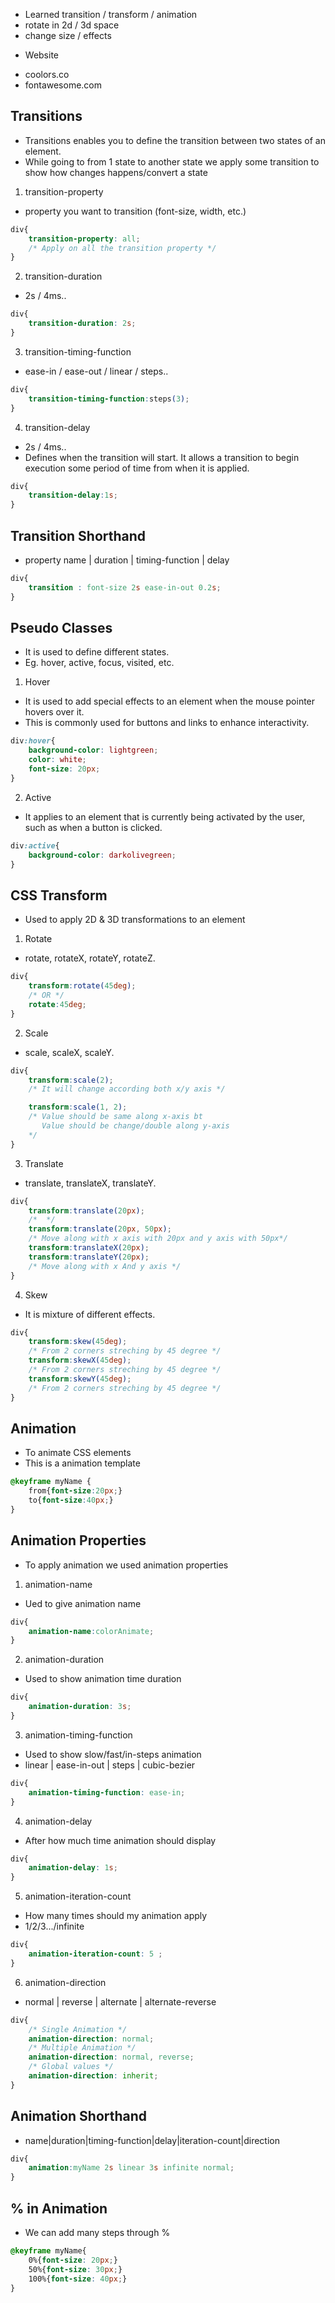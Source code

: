 - Learned transition / transform / animation
- rotate in 2d / 3d space
- change size / effects

* Website 
- coolors.co
- fontawesome.com

## Transitions
- Transitions enables you to define the transition between two states of an element.
- While going to from 1 state to another state we apply some transition to show how changes happens/convert a state
1. transition-property
- property you want to transition (font-size, width, etc.)
```css
div{
    transition-property: all;
    /* Apply on all the transition property */
}
```
2. transition-duration
- 2s / 4ms..
```css
div{
    transition-duration: 2s;
}
```
3. transition-timing-function
- ease-in / ease-out / linear / steps..
```css
div{
    transition-timing-function:steps(3);
}
```
4. transition-delay
- 2s / 4ms..
- Defines when the transition will start. It allows a transition to begin execution some period of time from when it is applied.
```css
div{
    transition-delay:1s;
}
```
## Transition Shorthand
- property name | duration | timing-function | delay
```css
div{
    transition : font-size 2s ease-in-out 0.2s;
}
```
## Pseudo Classes
- It is used to define different states.
- Eg. hover, active, focus, visited, etc.
1. Hover
- It is used to add special effects to an element when the mouse pointer hovers over it.
- This is commonly used for buttons and links to enhance interactivity.
```css
div:hover{
    background-color: lightgreen;
    color: white;
    font-size: 20px;
}
```
2. Active
- It applies to an element that is currently being activated by the user, such as when a button is clicked.
```css
div:active{
    background-color: darkolivegreen;
}
```
## CSS Transform
- Used to apply 2D & 3D transformations to an element
1. Rotate
- rotate, rotateX, rotateY, rotateZ.
```css
div{
    transform:rotate(45deg);
    /* OR */
    rotate:45deg;
}
```
2. Scale
- scale, scaleX, scaleY. 
```css
div{
    transform:scale(2);
    /* It will change according both x/y axis */

    transform:scale(1, 2);
    /* Value should be same along x-axis bt 
       Value should be change/double along y-axis
    */
}
```
3. Translate
- translate, translateX, translateY.
```css
div{
    transform:translate(20px);
    /*  */
    transform:translate(20px, 50px);
    /* Move along with x axis with 20px and y axis with 50px*/
    transform:translateX(20px);
    transform:translateY(20px);
    /* Move along with x And y axis */
}
```
4. Skew
- It is mixture of different effects. 
```css
div{
    transform:skew(45deg);
    /* From 2 corners streching by 45 degree */
    transform:skewX(45deg);
    /* From 2 corners streching by 45 degree */
    transform:skewY(45deg);
    /* From 2 corners streching by 45 degree */
}
```
## Animation
- To animate CSS elements
- This is a animation template
```css
@keyframe myName {
    from{font-size:20px;}
    to{font-size:40px;}
}
```
## Animation Properties
- To apply animation we used animation properties
1. animation-name
- Ued to give animation name
```css
div{
    animation-name:colorAnimate;
}
```
2. animation-duration
- Used to show animation time duration
```css
div{
    animation-duration: 3s;
}
```
3. animation-timing-function
- Used to show slow/fast/in-steps animation
- linear | ease-in-out | steps | cubic-bezier
```css
div{
    animation-timing-function: ease-in;
}
```
4. animation-delay
- After how much time animation should display
```css
div{
    animation-delay: 1s;
}
```
5. animation-iteration-count
- How many times should my animation apply
- 1/2/3.../infinite
```css
div{
    animation-iteration-count: 5 ;
}
```
6. animation-direction
- normal | reverse | alternate | alternate-reverse
```css
div{
    /* Single Animation */
    animation-direction: normal;
    /* Multiple Animation */
    animation-direction: normal, reverse;
    /* Global values */
    animation-direction: inherit;
}
```
## Animation Shorthand
- name|duration|timing-function|delay|iteration-count|direction
```css
div{
    animation:myName 2s linear 3s infinite normal;
}
```
## % in Animation
- We can add many steps through %
```css
@keyframe myName{
    0%{font-size: 20px;}
    50%{font-size: 30px;}
    100%{font-size: 40px;}
}
```